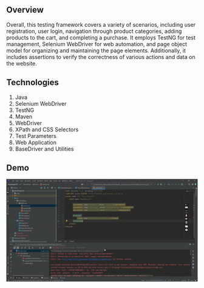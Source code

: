 ## Overview
Overall, this testing framework covers a variety of scenarios, including user registration, user login, navigation through product categories, adding products to the cart, and completing a purchase. It employs TestNG for test management, Selenium WebDriver for web automation, and page object model for organizing and maintaining the page elements. Additionally, it includes assertions to verify the correctness of various actions and data on the website.

## Technologies
1) Java
2) Selenium WebDriver
3) TestNG
4) Maven
5) WebDriver
6) XPath and CSS Selectors
7) Test Parameters
8) Web Application
9) BaseDriver and Utilities

## Demo
<img src="https://github.com/TunahanBoyaci/DemoBlaze-E-commerce-Website-Automated-Testing-Framework/blob/main/src/testng02.10.2023_14.04.28_REC.gif">
